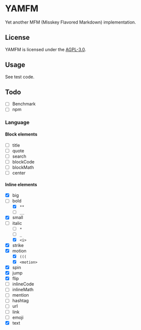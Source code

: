 # YAMFM
Yet another MFM (Misskey Flavored Markdown) implementation.

## License
YAMFM is licensed under the [AGPL-3.0](LICENSE).

## Usage
See test code.

## Todo
* [ ] Benchmark
* [ ] npm

### Language
#### Block elements
* [ ] title
* [ ] quote
* [ ] search
* [ ] blockCode
* [ ] blockMath
* [ ] center

#### Inline elements
* [x] big
* [ ] bold
  * [x] `**`
  * [ ] `__`
* [x] small
* [ ] italic
  * [ ] `*`
  * [ ] `_`
  * [x] `<i>`
* [x] strike
* [x] motion
  * [x] `(((`
  * [x] `<motion>`
* [x] spin
* [x] jump
* [x] flip
* [ ] inlineCode
* [ ] inlineMath
* [ ] mention
* [ ] hashtag
* [ ] url
* [ ] link
* [ ] emoji
* [x] text
